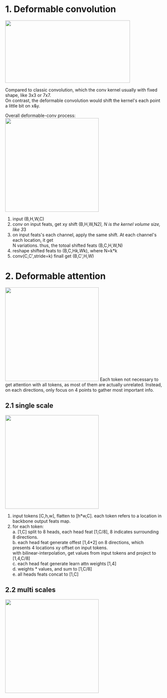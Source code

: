 
# 1. Deformable convolution  
<img src="https://github.com/user-attachments/assets/bebd41e0-82d9-4190-8c25-caf80028e511" width="400" height="200">  

Compared to classic convolution, which the conv kernel usually with fixed shape, like 3x3 or 7x7.  
On contrast, the deformable convolution would shift the kernel's each point a little bit on x&y.  

Overall deformable-conv process:  
<img src="https://github.com/user-attachments/assets/7a3ed141-0883-46d0-a8b5-f4aa67136c93" width="300" height="300">  
1) input (B,H,W,C)  
2) conv on input feats, get xy shift (B,H,W,N*2), N is the kernel volume size, like 3*3  
3) on input feats's each channel, apply the same shift. At each channel's each location, it get  
   N variations. thus, the totoal shifted feats (B,C,H,W,N)  
4) reshape shifted feats to (B,C,H*k,W*k), where N=k*k  
5) conv(C,C',stride=k) finall get (B,C',H,W)  



# 2. Deformable attention  
<img src="https://github.com/user-attachments/assets/6d66cfce-0cd2-41fb-a84e-bc67c55dafa6" width="300" height="300">  
Each token not necessary to get attention with all tokens, as most of them are actually unrelated.  
Instead, on each directions, only focus on 4 points to gather most important info.  

## 2.1 single scale  
<img src="https://github.com/user-attachments/assets/87281018-b892-45f8-a398-8e45b2c91bea" width="300" height="300">  

1) input tokens [C,h,w], flatten to [h*w,C]. each token refers to a location in backbone output feats map.   
2) for each token:   
       a. [1,C] split to 8 heads, each head feat [1,C/8], 8 indicates surrounding 8 directions.      
       b. each head feat generate offest [1,4*2] on 8 directions, which presents 4 locations xy offset on input tokens.     
          with bilinear-interpolation, get values from input tokens and project to [1,4,C/8]    
       c. each head feat generate learn attn weights [1,4]    
       d. weights * values, and sum to [1,C/8]    
       e. all heads feats concat to [1,C]    



## 2.2 multi scales  
<img src="https://github.com/user-attachments/assets/2835815d-d885-4c2e-946d-805239559fab" width="300" height="300">  

